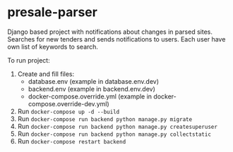 # presale-parser

Django based project with notifications about changes in parsed sites.
Searches for new tenders and sends notifications to users. Each user have own list of keywords to search.

To run project:
1. Create and fill files:
    - database.env (example in database.env.dev)
    - backend.env (example in backend.env.dev)
    - docker-compose.override.yml (example in docker-compose.override-dev.yml)
2. Run `docker-compose up -d --build`
3. Run `docker-compose run backend python manage.py migrate`
4. Run `docker-compose run backend python manage.py createsuperuser`
5. Run `docker-compose run backend python manage.py collectstatic`
6. Run `docker-compose restart backend`
